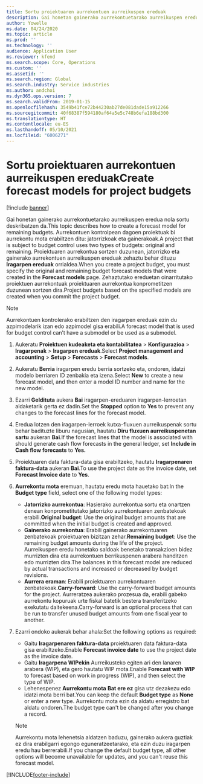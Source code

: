```yaml
---
title: Sortu proiektuaren aurrekontuen aurreikuspen ereduak
description: Gai honetan gainerako aurrekontuetarako aurreikuspen eredua nola sortu deskribatzen da.
author: Yowelle
ms.date: 04/24/2020
ms.topic: article
ms.prod: ''
ms.technology: ''
audience: Application User
ms.reviewer: kfend
ms.search.scope: Core, Operations
ms.custom: ''
ms.assetid: ''
ms.search.region: Global
ms.search.industry: Service industries
ms.author: andchoi
ms.dyn365.ops.version: 7
ms.search.validFrom: 2019-01-15
ms.openlocfilehash: 3549b41fce72b44230ab27de081dade15a912266
ms.sourcegitcommit: 40f68387f594180af64a5e5c748b6efa188bd300
ms.translationtype: HT
ms.contentlocale: eu-ES
ms.lasthandoff: 05/10/2021
ms.locfileid: "6006271"
---
```

# <a name="create-forecast-models-for-project-budgets"></a><span data-ttu-id="b8278-103">Sortu proiektuaren aurrekontuen aurreikuspen ereduak</span><span class="sxs-lookup"><span data-stu-id="b8278-103">Create forecast models for project budgets</span></span> 

[!include [banner](../includes/banner.md)]

<span data-ttu-id="b8278-104">Gai honetan gainerako aurrekontuetarako aurreikuspen eredua nola sortu deskribatzen da.</span><span class="sxs-lookup"><span data-stu-id="b8278-104">This topic describes how to create a forecast model for remaining budgets.</span></span> <span data-ttu-id="b8278-105">Aurrekontuen kontrolpean dagoen proiektuak bi aurrekontu mota erabiltzen ditu: jatorrizkoak eta gainerakoak.</span><span class="sxs-lookup"><span data-stu-id="b8278-105">A project that is subject to budget control uses two types of budgets: original and remaining.</span></span> <span data-ttu-id="b8278-106">Proiektuaren aurrekontua sortzen duzunean, jatorrizko eta gainerako aurrekontuen aurreikuspen ereduak zehaztu behar dituzu **Iragarpen ereduak** orrialdea.</span><span class="sxs-lookup"><span data-stu-id="b8278-106">When you create a project budget, you must specify the original and remaining budget forecast models that were created in the **Forecast models** page.</span></span> <span data-ttu-id="b8278-107">Zehaztutako ereduetan oinarritutako proiektuen aurrekontuak proiektuaren aurrekontua konprometitzen duzunean sortzen dira.</span><span class="sxs-lookup"><span data-stu-id="b8278-107">Project budgets based on the specified models are created when you commit the project budget.</span></span>

> [!NOTE]
> <span data-ttu-id="b8278-108">Aurrekontuen kontrolerako erabiltzen den iragarpen ereduak ezin du azpimodelarik izan edo azpimodel gisa erabili.</span><span class="sxs-lookup"><span data-stu-id="b8278-108">A forecast model that is used for budget control can’t have a submodel or be used as a submodel.</span></span>

1. <span data-ttu-id="b8278-109">Aukeratu **Proiektuen kudeaketa eta kontabilitatea** > **Konfigurazioa** > **Iragarpenak**  > **Iragarpen ereduak**.</span><span class="sxs-lookup"><span data-stu-id="b8278-109">Select **Project management and accounting** > **Setup** > **Forecasts**  > **Forecast models**.</span></span>
2. <span data-ttu-id="b8278-110">Aukeratu **Berria** iragarpen eredu berria sortzeko eta, ondoren, idatzi modelo berriaren ID zenbakia eta izena.</span><span class="sxs-lookup"><span data-stu-id="b8278-110">Select **New** to create a new forecast model, and then enter a model ID number and name for the new model.</span></span> 
3. <span data-ttu-id="b8278-111">Ezarri **Geldituta** aukera **Bai** iragarpen-ereduaren iragarpen-lerroetan aldaketarik gerta ez dadin.</span><span class="sxs-lookup"><span data-stu-id="b8278-111">Set the **Stopped** option to **Yes** to prevent any changes to the forecast lines for the forecast model.</span></span> 
4. <span data-ttu-id="b8278-112">Eredua lotzen den iragarpen-lerroek kutxa-fluxuen aurreikuspenak sortu behar badituzte liburu nagusian, hautatu **Diru fluxuen aurreikuspenetan sartu** aukeran **Bai**.</span><span class="sxs-lookup"><span data-stu-id="b8278-112">If the forecast lines that the model is associated with should generate cash flow forecasts in the general ledger, set **Include in Cash flow forecasts** to **Yes.**</span></span> 
5. <span data-ttu-id="b8278-113">Proiektuaren data faktura-data gisa erabiltzeko, hautatu **Iragarpenaren faktura-data** aukeran **Bai**.</span><span class="sxs-lookup"><span data-stu-id="b8278-113">To use the project date as the invoice date, set **Forecast Invoice date** to **Yes**.</span></span> 
6. <span data-ttu-id="b8278-114">**Aurrekontu mota** eremuan, hautatu eredu mota hauetako bat:</span><span class="sxs-lookup"><span data-stu-id="b8278-114">In the **Budget type** field, select one of the following model types:</span></span>

   - <span data-ttu-id="b8278-115">**Jatorrizko aurrekontua**: Hasierako aurrekontua sortu eta onartzen denean konprometitutako jatorrizko aurrekontuaren zenbatekoak erabili.</span><span class="sxs-lookup"><span data-stu-id="b8278-115">**Original budget**: Use the original budget amounts that are committed when the initial budget is created and approved.</span></span>
   - <span data-ttu-id="b8278-116">**Gainerako aurrekontua**: Erabili gainerako aurrekontuaren zenbatekoak proiektuaren bizitzan zehar.</span><span class="sxs-lookup"><span data-stu-id="b8278-116">**Remaining budget**: Use the remaining budget amounts during the life of the project.</span></span> <span data-ttu-id="b8278-117">Aurreikuspen eredu honetako saldoak benetako transakzioen bidez murrizten dira eta aurrekontuen berrikuspenen arabera handitzen edo murrizten dira.</span><span class="sxs-lookup"><span data-stu-id="b8278-117">The balances in this forecast model are reduced by actual transactions and increased or decreased by budget revisions.</span></span>
   - <span data-ttu-id="b8278-118">**Aurrera eraman**: Erabili proiektuaren aurrekontuaren zenbatekoak.</span><span class="sxs-lookup"><span data-stu-id="b8278-118">**Carry-forward**: Use the carry-forward budget amounts for the project.</span></span> <span data-ttu-id="b8278-119">Aurreratzea aukerako prozesua da, erabili gabeko aurrekontu kopuruak urte fiskal batetik bestera transferitzeko exekutatu daitekeena.</span><span class="sxs-lookup"><span data-stu-id="b8278-119">Carry-forward is an optional process that can be run to transfer unused budget amounts from one fiscal year to another.</span></span>

7. <span data-ttu-id="b8278-120">Ezarri ondoko aukerak behar ahala:</span><span class="sxs-lookup"><span data-stu-id="b8278-120">Set the following options as required:</span></span>

   - <span data-ttu-id="b8278-121">Gaitu **Iragarpenaren faktura-data** proiektuaren data faktura-data gisa erabiltzeko.</span><span class="sxs-lookup"><span data-stu-id="b8278-121">Enable **Forecast invoice date** to use the project date as the invoice date.</span></span>
   - <span data-ttu-id="b8278-122">Gaitu **Iragarpena WIPekin** Aurreikusteko egiten ari den lanaren arabera (WIP), eta gero hautatu WIP mota.</span><span class="sxs-lookup"><span data-stu-id="b8278-122">Enable **Forecast with WIP** to forecast based on work in progress (WIP), and then select the type of WIP.</span></span> 
   - <span data-ttu-id="b8278-123">Lehenespenez **Aurrekontu mota** **Bat ere ez** gisa utz dezakezu edo idatzi mota berri bat.</span><span class="sxs-lookup"><span data-stu-id="b8278-123">You can keep the default **Budget type** as **None** or enter a new type.</span></span> <span data-ttu-id="b8278-124">Aurrekontu mota ezin da aldatu erregistro bat aldatu ondoren.</span><span class="sxs-lookup"><span data-stu-id="b8278-124">The budget type can't be changed after you change a record.</span></span>     
    > [!NOTE]
    > <span data-ttu-id="b8278-125">Aurrekontu mota lehenetsia aldatzen baduzu, gainerako aukera guztiak ez dira erabilgarri egongo eguneratzeetarako, eta ezin duzu iragarpen eredu hau berrerabili.</span><span class="sxs-lookup"><span data-stu-id="b8278-125">If you change the default budget type, all other options will become unavailable for updates, and you can't reuse this forecast model.</span></span> 
   


 



[!INCLUDE[footer-include](../includes/footer-banner.md)]